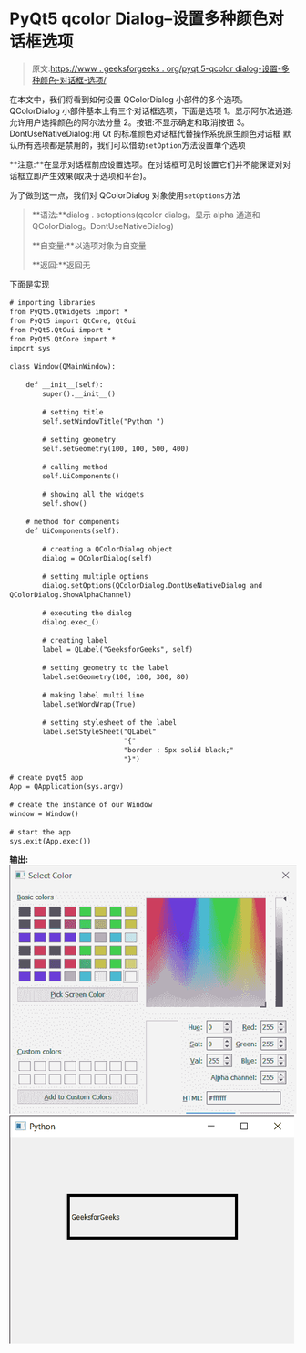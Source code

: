 # PyQt5 qcolor Dialog–设置多种颜色对话框选项

> 原文:[https://www . geeksforgeeks . org/pyqt 5-qcolor dialog-设置-多种颜色-对话框-选项/](https://www.geeksforgeeks.org/pyqt5-qcolordialog-setting-multiple-color-dialog-options/)

在本文中，我们将看到如何设置 QColorDialog 小部件的多个选项。QColorDialog 小部件基本上有三个对话框选项，下面是选项
1。显示阿尔法通道:允许用户选择颜色的阿尔法分量
2。按钮:不显示确定和取消按钮
3。DontUseNativeDialog:用 Qt 的标准颜色对话框代替操作系统原生颜色对话框
默认所有选项都是禁用的，我们可以借助`setOption`方法设置单个选项

**注意:**在显示对话框前应设置选项。在对话框可见时设置它们并不能保证对对话框立即产生效果(取决于选项和平台)。

为了做到这一点，我们对 QColorDialog 对象使用`setOptions`方法

> **语法:**dialog . setoptions(qcolor dialog。显示 alpha 通道和 QColorDialog。DontUseNativeDialog)
> 
> **自变量:**以选项对象为自变量
> 
> **返回:**返回无

下面是实现

```
# importing libraries
from PyQt5.QtWidgets import * 
from PyQt5 import QtCore, QtGui
from PyQt5.QtGui import * 
from PyQt5.QtCore import * 
import sys

class Window(QMainWindow):

    def __init__(self):
        super().__init__()

        # setting title
        self.setWindowTitle("Python ")

        # setting geometry
        self.setGeometry(100, 100, 500, 400)

        # calling method
        self.UiComponents()

        # showing all the widgets
        self.show()

    # method for components
    def UiComponents(self):

        # creating a QColorDialog object
        dialog = QColorDialog(self)

        # setting multiple options
        dialog.setOptions(QColorDialog.DontUseNativeDialog and QColorDialog.ShowAlphaChannel)

        # executing the dialog
        dialog.exec_()

        # creating label
        label = QLabel("GeeksforGeeks", self)

        # setting geometry to the label
        label.setGeometry(100, 100, 300, 80)

        # making label multi line
        label.setWordWrap(True)

        # setting stylesheet of the label
        label.setStyleSheet("QLabel"
                            "{"
                            "border : 5px solid black;"
                            "}")

# create pyqt5 app
App = QApplication(sys.argv)

# create the instance of our Window
window = Window()

# start the app
sys.exit(App.exec())
```

**输出:**
![](img/5288365cf8e853ac73f969d7c88f82ed.png)
![](img/5afa59a71ff17f5fccfb7517b4000036.png)